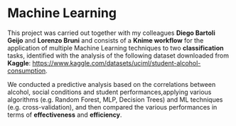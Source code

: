 # Machine Learning

This project was carried out together with my colleagues **Diego Bartoli Geijo** and **Lorenzo Bruni** and consists of a **Knime workflow** for the application of multiple Machine Learning techniques to two **classification** tasks, identified with the analysis of the following dataset downloaded from **Kaggle**: https://www.kaggle.com/datasets/uciml/student-alcohol-consumption. 

We conducted a predictive analysis based on the correlations between alcohol, social conditions and student performances,applying various algorithms (e.g. Random Forest, MLP, Decision Trees) and ML techniques (e.g. cross-validation), and then compared the various performances in terms of **effectiveness** and **efficiency**.
